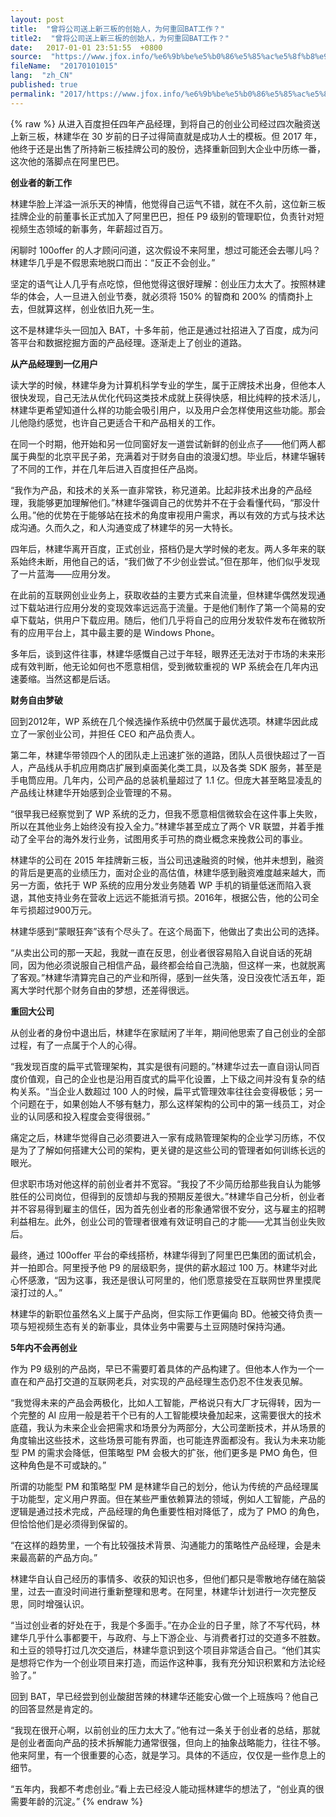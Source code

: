 ```yaml
---
layout: post
title:  "曾将公司送上新三板的创始人，为何重回BAT工作？"
title2:  "曾将公司送上新三板的创始人，为何重回BAT工作？"
date:   2017-01-01 23:51:55  +0800
source:  "https://www.jfox.info/%e6%9b%be%e5%b0%86%e5%85%ac%e5%8f%b8%e9%80%81%e4%b8%8a%e6%96%b0%e4%b8%89%e6%9d%bf%e7%9a%84%e5%88%9b%e5%a7%8b%e4%ba%ba-%e4%b8%ba%e4%bd%95%e9%87%8d%e5%9b%9ebat%e5%b7%a5%e4%bd%9c.html"
fileName:  "20170101015"
lang:  "zh_CN"
published: true
permalink: "2017/https://www.jfox.info/%e6%9b%be%e5%b0%86%e5%85%ac%e5%8f%b8%e9%80%81%e4%b8%8a%e6%96%b0%e4%b8%89%e6%9d%bf%e7%9a%84%e5%88%9b%e5%a7%8b%e4%ba%ba-%e4%b8%ba%e4%bd%95%e9%87%8d%e5%9b%9ebat%e5%b7%a5%e4%bd%9c.html"
---
```

{% raw %}
从进入百度担任四年产品经理，到将自己的创业公司经过四次融资送上新三板，林建华在 30 岁前的日子过得简直就是成功人士的模板。但 2017 年，他终于还是出售了所持新三板挂牌公司的股份，选择重新回到大企业中历练一番，这次他的落脚点在阿里巴巴。

**创业者的新工作**

林建华脸上洋溢一派乐天的神情，他觉得自己运气不错，就在不久前，这位新三板挂牌企业的前董事长正式加入了阿里巴巴，担任 P9 级别的管理职位，负责针对短视频生态领域的新事务，年薪超过百万。

闲聊时 100offer 的人才顾问问道，这次假设不来阿里，想过可能还会去哪儿吗？林建华几乎是不假思索地脱口而出：“反正不会创业。”

坚定的语气让人几乎有点吃惊，但他觉得这很好理解：创业压力太大了。按照林建华的体会，人一旦进入创业节奏，就必须将 150% 的智商和 200% 的情商扑上去，但就算这样，创业依旧九死一生。

这不是林建华头一回加入 BAT，十多年前，他正是通过社招进入了百度，成为问答平台和数据挖掘方面的产品经理。逐渐走上了创业的道路。

**从产品经理到一亿用户**

读大学的时候，林建华身为计算机科学专业的学生，属于正牌技术出身，但他本人很快发现，自己无法从优化代码这类技术成就上获得快感，相比纯粹的技术活儿，林建华更希望知道什么样的功能会吸引用户，以及用户会怎样使用这些功能。那会儿他隐约感觉，也许自己更适合干和产品相关的工作。

在同一个时期，他开始和另一位同窗好友一道尝试新鲜的创业点子——他们两人都属于典型的北京平民子弟，充满着对于财务自由的浪漫幻想。毕业后，林建华辗转了不同的工作，并在几年后进入百度担任产品岗。

“我作为产品，和技术的关系一直非常铁，称兄道弟。比起非技术出身的产品经理，我能够更加理解他们。”林建华强调自己的优势并不在于会看懂代码，“那没什么用。”他的优势在于能够站在技术的角度审视用户需求，再以有效的方式与技术达成沟通。久而久之，和人沟通变成了林建华的另一大特长。

四年后，林建华离开百度，正式创业，搭档仍是大学时候的老友。两人多年来的联系始终未断，用他自己的话，“我们做了不少创业尝试。”但在那年，他们似乎发现了一片蓝海——应用分发。

在此前的互联网创业业务上，获取收益的主要方式来自流量，但林建华偶然发现通过下载站进行应用分发的变现效率远远高于流量。于是他们制作了第一个简易的安卓下载站，供用户下载应用。随后，他们几乎将自己的应用分发软件发布在微软所有的应用平台上，其中最主要的是 Windows Phone。

多年后，谈到这件往事，林建华感慨自己过于年轻，眼界还无法对于市场的未来形成有效判断，他无论如何也不愿意相信，受到微软重视的 WP 系统会在几年内迅速萎缩。当然这都是后话。

**财务自由梦破**

回到2012年，WP 系统在几个候选操作系统中仍然属于最优选项。林建华因此成立了一家创业公司，并担任 CEO 和产品负责人。

第二年，林建华带领四个人的团队走上迅速扩张的道路，团队人员很快超过了一百人，产品线从手机应用商店扩展到桌面美化类工具，以及各类 SDK 服务，甚至是手电筒应用。几年内，公司产品的总装机量超过了 1.1 亿。但庞大甚至略显凌乱的产品线让林建华开始感到企业管理的不易。

“很早我已经察觉到了 WP 系统的乏力，但我不愿意相信微软会在这件事上失败，所以在其他业务上始终没有投入全力。”林建华甚至成立了两个 VR 联盟，并着手推动了全平台的海外发行业务，试图用炙手可热的商业概念来挽救公司的事业。

林建华的公司在 2015 年挂牌新三板，当公司迅速融资的时候，他并未想到，融资的背后是更高的业绩压力，面对企业的高估值，林建华感到融资难度越来越大，而另一方面，依托于 WP 系统的应用分发业务随着 WP 手机的销量低迷而陷入衰退，其他支持业务在营收上远远不能抵消亏损。2016年，根据公告，他的公司全年亏损超过900万元。

林建华感到“蒙眼狂奔”该有个尽头了。在这个局面下，他做出了卖出公司的选择。

“从卖出公司的那一天起，我就一直在反思，创业者很容易陷入自说自话的死胡同，因为他必须说服自己相信产品，最终都会给自己洗脑，但这样一来，也就脱离了客观。”林建华清算完自己的产业和所得，感到一丝失落，没日没夜忙活五年，距离大学时代那个财务自由的梦想，还差得很远。

**重回大公司**

从创业者的身份中退出后，林建华在家赋闲了半年，期间他思索了自己创业的全部过程，有了一点属于个人的心得。

“我发现百度的扁平式管理架构，其实是很有问题的。”林建华过去一直自诩认同百度价值观，自己的企业也是沿用百度式的扁平化设置，上下级之间并没有复杂的结构关系。“当企业人数超过 100 人的时候，扁平式管理效率往往会变得极低；另一个问题在于，如果创始人不够有魅力，那么这样架构的公司中的第一线员工，对企业的认同感和投入程度会变得很弱。”

痛定之后，林建华觉得自己必须要进入一家有成熟管理架构的企业学习历练，不仅是为了了解如何搭建大公司的架构，更关键的是这些公司的管理者如何训练长远的眼光。

但求职市场对他这样的前创业者并不宽容。“我投了不少简历给那些我自认为能够胜任的公司岗位，但得到的反馈却与我的预期反差很大。”林建华自己分析，创业者并不容易得到雇主的信任，因为首先创业者的形象通常很不安分，这与雇主的招聘利益相左。此外，创业公司的管理者很难有效证明自己的才能——尤其当创业失败后。

最终，通过 100offer 平台的牵线搭桥，林建华得到了阿里巴巴集团的面试机会，并一拍即合。阿里授予他 P9 的层级职务，提供的薪水超过 100 万。林建华对此心怀感激，“因为这事，我还是很认可阿里的，他们愿意接受在互联网世界里摸爬滚打过的人。”

林建华的新职位虽然名义上属于产品岗，但实际工作更偏向 BD。他被交待负责一项与短视频生态有关的新事业，具体业务中需要与土豆网随时保持沟通。

**5年内不会再创业**

作为 P9 级别的产品岗，早已不需要盯着具体的产品构建了。但他本人作为一个一直在和产品打交道的互联网老兵，对实现的产品经理生态仍忍不住发表见解。

“我觉得未来的产品会两极化，比如人工智能，严格说只有大厂才玩得转，因为一个完整的 AI 应用一般是若干个已有的人工智能模块叠加起来，这需要很大的技术底蕴，我认为未来企业会把需求和场景分为两部分，大公司垄断技术，并从场景的角度输出这些技术，这些场景可能有界面，也可能连界面都没有。我认为未来功能型 PM 的需求会降低，但策略型 PM 会极大的扩张，他们更多是 PMO 角色，但这种角色是不可或缺的。”

所谓的功能型 PM 和策略型 PM 是林建华自己的划分，他认为传统的产品经理属于功能型，定义用户界面。但在某些严重依赖算法的领域，例如人工智能，产品的逻辑是通过技术完成，产品经理的角色重要性相对降低了，成为了 PMO 的角色，但恰恰他们是必须得到保留的。

“在这样的趋势里，一个有比较强技术背景、沟通能力的策略性产品经理，会是未来最高薪的产品方向。”

林建华自认自己经历的事情多、收获的知识也多，但他们都只是零散地存储在脑袋里，过去一直没时间进行重新整理和思考。在阿里，林建华计划进行一次完整反思，同时增强认识。

“当过创业者的好处在于，我是个多面手。”在办企业的日子里，除了不写代码，林建华几乎什么事都要干，与政府、与上下游企业、与消费者打过的交道多不胜数。和土豆的领导打过几次交道后，林建华意识到这个项目非常适合自己。“他们其实是想将它作为一个创业项目来打造，而运作这种事，我有充分知识积累和方法论经验了。”

回到 BAT，早已经尝到创业酸甜苦辣的林建华还能安心做一个上班族吗？他自己的回答显然是肯定的。

“我现在很开心啊，以前创业的压力太大了。”他有过一条关于创业者的总结，那就是创业者面向产品的技术拆解能力通常很强，但向上的抽象战略能力，往往不够。他来阿里，有一个很重要的心态，就是学习。具体的不适应，仅仅是一些作息上的细节。

“五年内，我都不考虑创业。”看上去已经没人能动摇林建华的想法了，“创业真的很需要年龄的沉淀。”
{% endraw %}